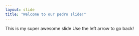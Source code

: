 ```yaml
---
layout: slide
title: "Welcome to our pedro slide!"
---
```

This is my super awesome slide
Use the left arrow to go back!